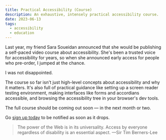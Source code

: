 ```yaml
---
title: Practical Accessibility (Course)
description: An exhaustive, intensely practical accessibility course.
date: 2023-06-13
tags:
  - accessibility 
  - education
---
```


Last year, my friend Sara Soueidan announced that she would be publishing a self-paced video course about accessibility. She's been a trusted voice for accessibility for years, so when she announced early access for people who pre-order, I jumped at the chance.

I was not disappointed. 

The course so far isn't just high-level concepts about accessibility and why it matters. It's also full of practical guidance like setting up a screen reader testing environment, making interfaces like forms and accordians accessible, and browsing the accessibility tree in your browser's dev tools. 

The full course should be coming out soon — in the next month or two.

Go [sign up today](https://practical-accessibility.today/) to be notified as soon as it drops.

> The power of the Web is in its universality. Access by everyone regardless of disability is an essential aspect. —Sir Tim Berners-Lee